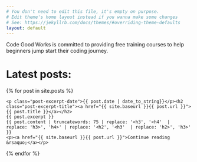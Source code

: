```yaml
---
# You don't need to edit this file, it's empty on purpose.
# Edit theme's home layout instead if you wanna make some changes
# See: https://jekyllrb.com/docs/themes/#overriding-theme-defaults
layout: default
---
```


<p>Code Good Works is committed to providing free training courses to help beginners jump start their coding journey.</p>

<h1>Latest posts:</h1>

{% for post in site.posts %}
<section class="post-excerpt">

	<p class="post-excerpt-date">{{ post.date | date_to_string}}</p><h2 class="post-excerpt-title"><a href="{{ site.baseurl }}{{ post.url }}">{{ post.title }}</a></h2>
	{{ post.excerpt }}
    {{ post.content | truncatewords: 75 | replace: '<h3', '<h4'  | replace: 'h3>', 'h4>' | replace: '<h2', '<h3'  | replace: 'h2>', 'h3>' }}
    <p><a href="{{ site.baseurl }}{{ post.url }}">Continue reading &rsaquo;</a></p>


</section>

{% endfor %}
